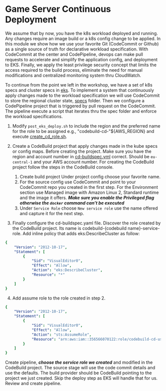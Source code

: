 # Game Server Continuous Deployment 

We assume that by now, you have the k8s workload deployed and running. Any changes require an image build or a k8s config change to be applied. In this module we show how we use your favorite Git (CodeCommit or Github) as a single source of truth for declarative workload specification. With CodeCommit at the center and CodePipeline, devops can make pull requests to accelerate and simplify the application config, and deployment to EKS. Finally, we apply the least privilege security concept that limits the access required to the build process, eliminate the need for manual modifications and centralized monitoring system thru CloudWatch. 


To continue from the point we left in the workshop, we have a set of k8s specs and cluster specs in [eks](/workshop/eks/). To implement a system that continuously apply changes made to the workload specification we will use CodeCommit to store the regional cluster state, [specs](/workshop/eks/specs) folder. Then we configure a CodePipeline project that is triggered by pull request on the CodeCommit. The pipeline execute a script that iterates thru the spec folder and enforce the workload specifications. 

1. Modify `post_eks_deploy.sh` to include the region and the preferred name for the role to be assigned e.g., "codebuild-cd-"${AWS_REGION} and execute [create_cd_role.sh](/bin/create_cd_role.sh). 

2. Create a CodeBuild project that apply changes made in the kube specs or config maps. Before creating the project. Make sure you have the region and account number in [cd-buildspec.yml](cd-buildspec.yml) correct. Should be `eu-central-1` and your AWS account number.
For creating the CodeBuild project follow the steps in the CodeBuild console. 
	1. Create build project Under project config choose your favorite name. 
	2. For the source config use CodeCommit and point to your CodeCommit repo you created in the first step. For the Environment section use Managed image with Amazon Linux 2, Standard runtime and the image it offers. ***Make sure you enable the Privileged flag otherwise the `docker` command can’t be executed*** 
	3. Under `Service Role` choose `New service role` use the name offered and capture it for the next step. 
4. Finally configure the cd-buildspec.yaml file. 
Discover the role created by the CodeBuild project. Its name is codebuild-{codebuild name}-service-role. Add inline policy that adds eks:DescribeCluster as follow:
```yaml
{
    "Version": "2012-10-17",
    "Statement": [
        {
            "Sid": "VisualEditor0",
            "Effect": "Allow",
            "Action": "eks:DescribeCluster",
            "Resource": "*"
        }
    ]
}
```
4. Add assume role to the role created in step 2. 
```yaml
{
    "Version": "2012-10-17",
    "Statement": [
        {
            "Sid": "VisualEditor0",
            "Effect": "Allow",
            "Action": "sts:AssumeRole",
            "Resource": "arn:aws:iam::356566070122:role/codebuild-cd-us-west-2"
        }
    ]
}
```
Create pipeline, ***choose the service role we created*** and modified in the CodeBuild project. 
The source stage will use the code commit details and use the defaults. The build provider should be CodeBuild pointing to the project we just created. Skip the deploy step as EKS will handle that for us. Review and create pipeline. 
